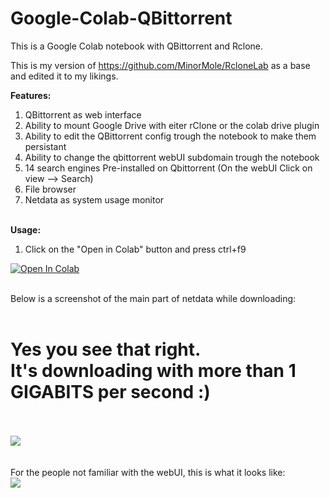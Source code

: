 # Google-Colab-QBittorrent

This is a Google Colab notebook with QBittorrent and Rclone.

This is my version of https://github.com/MinorMole/RcloneLab as a base and edited it to my likings.


<b>Features:</b>
1. QBittorrent as web interface
2. Ability to mount Google Drive with eiter rClone or the colab drive plugin
3. Ability to edit the QBittorrent config trough the notebook to make them persistant
4. Ability to change the qbittorrent webUI subdomain trough the notebook
4. 14 search engines Pre-installed on Qbittorrent (On the webUI Click on view --> Search)
5. File browser
6. Netdata as system usage monitor 



<br><b>Usage:</b>
1. Click on the "Open in Colab" button and press ctrl+f9

<a href="https://colab.research.google.com/github/thim0o/Google-Colab-QBittorrent/blob/master/Qbitt.ipynb" target="_parent\"><img src="https://colab.research.google.com/assets/colab-badge.svg" alt="Open In Colab"/></a>



<br>
Below is a screenshot of the main part of netdata while downloading:
<br>
<br>

<h1><b>Yes you see that right. <br>
It's downloading with more than 1 GIGABITS per second :)</b></h1>

<br>
<br>

<img src="https://cdn.discordapp.com/attachments/565808099680714774/599906860249907200/unknown.png">
<br><br><br>
For the people not familiar with the webUI, this is what it looks like:<br>
<img src="https://i.snag.gy/ZAg2PS.jpg">

